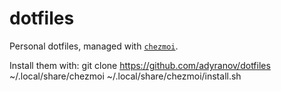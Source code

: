 dotfiles
========

Personal dotfiles, managed with [`chezmoi`](https://github.com/twpayne/chezmoi).

Install them with:
    git clone https://github.com/adyranov/dotfiles ~/.local/share/chezmoi
    ~/.local/share/chezmoi/install.sh
